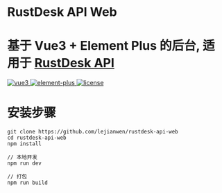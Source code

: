 # RustDesk API Web
# 基于 Vue3 + Element Plus 的后台, 适用于 [RustDesk API](https://github.com/lejianwen/rustdesk-api)

<a href="https://github.com/vuejs/vue-next">
    <img src="https://img.shields.io/badge/vue-^3.2.16-brightgreen.svg" alt="vue3">
  </a>
  <a href="https://github.com/element-plus/element-plus">
    <img src="https://img.shields.io/badge/element--plus-^2.8.2-brightgreen.svg" alt="element-plus">
  </a>
  <a href="https://github.com/lejianwen/Gwen-admin/blob/master/LICENSE">
    <img src="https://img.shields.io/github/license/mashape/apistatus.svg" alt="license">
  </a>

# 安装步骤

```shell
git clone https://github.com/lejianwen/rustdesk-api-web
cd rustdesk-api-web   
npm install

// 本地开发
npm run dev

// 打包
npm run build

```
